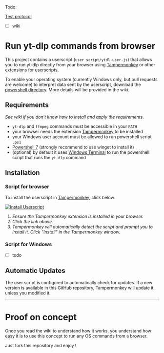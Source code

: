 Todo:

[Test protocol](ytdl:?test)

- [ ] wiki

# Run yt-dlp commands from browser

This project contains a userscript (`user script/ytdl.user.js`) that allows you to run yt-dlp directly from your browser using [Tampermonkey](https://www.tampermonkey.net/) or other extensions for userscripts.

To enable your operating system (currently Windows only, but pull requests are welcome) to interpret data sent by the userscript, download the [powershell directory](https://github.com/Fred-Vatin/run-yt-dlp-from-browser/tree/main/powershell). More details will be provided in the wiki.

## Requirements

_See wiki if you don’t know how to install and apply the requirements._

- `yt-dlp` and `ffmpeg` commands must be accessible in your `PATH`
- your browser needs the extension [Tampermonkey](https://www.tampermonkey.net/) to be installed
- your Windows user account must be allowed to run powershell script `.ps1`
- [Powershell 7](https://github.com/PowerShell/PowerShell) (strongly recommend to use winget to install it)
- (optional) by default it uses [Windows Terminal](https://apps.microsoft.com/detail/9n0dx20hk701) to run the powershell script that runs the `yt-dlp` command

## Installation

### Script for browser

To install the userscript in [Tampermonkey](https://www.tampermonkey.net/), click below:

[![Install Userscript](https://img.shields.io/badge/Install_Userscript-yt--dlp-blue?style=for-the-badge)](https://raw.githubusercontent.com/Fred-Vatin/run-yt-dlp-from-browser/main/user%20script/ytdl.user.js)

1. _Ensure the Tampermonkey extension is installed in your browser._
2. _Click the link above._
3. _Tampermonkey will automatically detect the script and prompt you to install it. Click "Install" in the Tampermonkey window._

### Script for Windows

- [ ] todo

## Automatic Updates

The user script is configured to automatically check for updates. If a new version is available in this GitHub repository, Tampermonkey will update it unless you modified it.

---

# Proof on concept

Once you read the wiki to understand how it works, you understand how easy it is to use this concept to run any OS commands from a browser.

Just fork this repository and enjoy !
